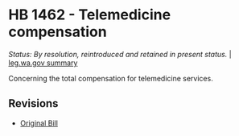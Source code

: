 # HB 1462 - Telemedicine compensation
*Status: By resolution, reintroduced and retained in present status.* | [leg.wa.gov summary](https://app.leg.wa.gov/billsummary?BillNumber=1462&Year=2021)

Concerning the total compensation for telemedicine services.

## Revisions
* [Original Bill](1/)